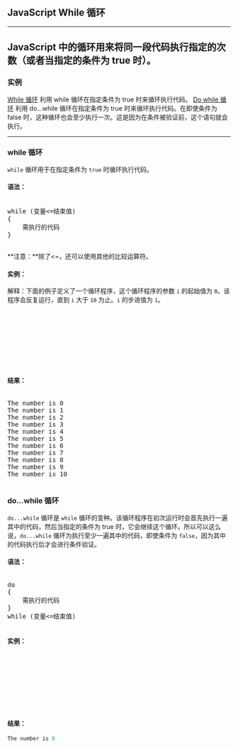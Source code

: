 ## JavaScript While 循环

-----------------------
JavaScript 中的循环用来将同一段代码执行指定的次数（或者当指定的条件为 true 时）。
-----------------------

### 实例

[While 循环](http://www.w3school.com.cn/tiy/t.asp?f=jseg_while)
  利用 while 循环在指定条件为 true 时来循环执行代码。
[Do while 循环](http://www.w3school.com.cn/tiy/t.asp?f=jseg_dowhiles)
  利用 do...while 循环在指定条件为 true 时来循环执行代码。在即使条件为 false 时，这种循环也会至少执行一次。这是因为在条件被验证前，这个语句就会执行。

------------------------

### while 循环

`while` 循环用于在指定条件为 `true` 时循环执行代码。

#### 语法：

<pre>
<javascript>
while (变量<=结束值)
{
    需执行的代码
}
</javascript>
</pre>

**注意：**除了<=，还可以使用其他的比较运算符。

#### 实例：

解释：下面的例子定义了一个循环程序，这个循环程序的参数 `i` 的起始值为 `0`。该程序会反复运行，直到 `i` 大于 `10` 为止。`i` 的步进值为 `1`。

<pre>
<javascript>
<html>
<body>
<script type="text/javascript">
var i=0
while (i<=10)
{
document.write("The number is " + i)
document.write("<br />")
i=i+1
}
</script>
</body>
</html>
</javascript>
</pre>

#### 结果：

<pre>
<javascript>
The number is 0
The number is 1
The number is 2
The number is 3
The number is 4
The number is 5
The number is 6
The number is 7
The number is 8
The number is 9
The number is 10
</javascript>
</pre>

### do...while 循环

`do...while` 循环是 `while` 循环的变种。该循环程序在初次运行时会首先执行一遍其中的代码，然后当指定的条件为 true 时，它会继续这个循环。所以可以这么说，`do...while` 循环为执行至少一遍其中的代码，即使条件为 `false`，因为其中的代码执行后才会进行条件验证。

#### 语法：

<pre>
<javascript>
do
{
    需执行的代码
}
while (变量<=结束值)
</javascript>
</pre>

#### 实例：

<pre>
<javascript>
<html>
<body>
<script type="text/javascript">
var i=0
do
{
document.write("The number is " + i)
document.write("<br />")
i=i+1
}
while (i<0)
</script>
</body>
</html>
</javascript>
</pre>

#### 结果：

  ```javascript
  The number is 0
  ```
